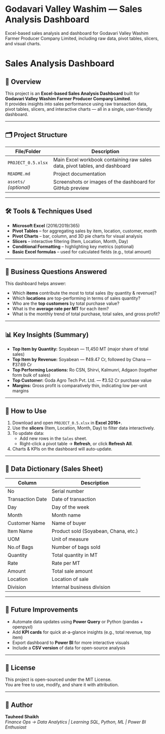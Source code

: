 # Godavari Valley Washim — Sales Analysis Dashboard
Excel-based sales analysis and dashboard for Godavari Valley Washim Farmer Producer Company Limited, including raw data, pivot tables, slicers, and visual charts.

# Sales Analysis Dashboard

## 📌 Overview
This project is an **Excel-based Sales Analysis Dashboard** built for  
**Godavari Valley Washim Farmer Producer Company Limited**.  
It provides insights into sales performance using raw transaction data,  
pivot tables, slicers, and interactive charts — all in a single, user-friendly dashboard.

---

## 🗂 Project Structure
| File/Folder | Description |
|-------------|-------------|
| `PROJECT_0.5.xlsx` | Main Excel workbook containing raw sales data, pivot tables, and dashboard |
| `README.md` | Project documentation |
| `assets/` *(optional)* | Screenshots or images of the dashboard for GitHub preview |

---

## 🛠 Tools & Techniques Used
- **Microsoft Excel** (2016/2019/365)  
- **Pivot Tables** – for aggregating sales by item, location, customer, month  
- **Pivot Charts** – bar, column, and 3D pie charts for visual analysis  
- **Slicers** – interactive filtering (Item, Location, Month, Day)  
- **Conditional Formatting** – highlighting key metrics (optional)  
- **Basic Excel formulas** – used for calculated fields (e.g., total amount)

---

## 🎯 Business Questions Answered
This dashboard helps answer:
- Which **items** contribute the most to total sales (by quantity & revenue)?
- Which **locations** are top-performing in terms of sales quantity?
- Who are the **top customers** by total purchase value?
- What is the **average rate per MT** for each item?
- What is the monthly trend of total purchase, total sales, and gross profit?

---

## 📊 Key Insights (Summary)
- **Top Item by Quantity:** Soyabean — 11,450 MT (major share of total sales)
- **Top Item by Revenue:** Soyabean — ₹49.47 Cr, followed by Chana — ₹37.69 Cr
- **Top Performing Locations:** Ro CSN, Shirvi, Kalmunri, Adgaon (together form bulk of sales)
- **Top Customer:** Goda Agro Tech Pvt. Ltd. — ₹3.52 Cr purchase value
- **Margins:** Gross profit is comparatively thin, indicating low per-unit margins


---

## 🚀 How to Use
1. Download and open `PROJECT_0.5.xlsx` in **Excel 2016+**.
2. Use the **slicers** (Item, Location, Month, Day) to filter data interactively.
3. To update data:
   - Add new rows in the `Sales` sheet.
   - Right-click a pivot table → **Refresh**, or click **Refresh All**.
4. Charts & KPIs on the dashboard will auto-update.

---

## 📂 Data Dictionary (Sales Sheet)
| Column | Description |
|--------|-------------|
| No | Serial number |
| Transaction Date | Date of transaction |
| Day | Day of the week |
| Month | Month name |
| Customer Name | Name of buyer |
| Item Name | Product sold (Soyabean, Chana, etc.) |
| UOM | Unit of measure |
| No.of Bags | Number of bags sold |
| Quantity | Total quantity in MT |
| Rate | Rate per MT |
| Amount | Total sale amount |
| Location | Location of sale |
| Division | Internal business division |

---

## 📌 Future Improvements
- Automate data updates using **Power Query** or Python (pandas + openpyxl)
- Add **KPI cards** for quick at-a-glance insights (e.g., total revenue, top item)
- Export dashboard to **Power BI** for more interactive visuals
- Include a **CSV version** of data for open-source analysis

---

## 📜 License
This project is open-sourced under the MIT License.  
You are free to use, modify, and share it with attribution.

---

## 👤 Author
**Tauheed Shaikh**  
*Finance Ops → Data Analytics | Learning SQL, Python, ML | Power BI Enthusiast*


